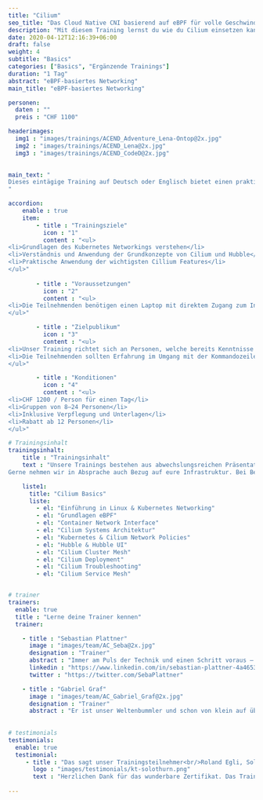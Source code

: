 ```yaml
---
title: "Cilium"
seo_title: "Das Cloud Native CNI basierend auf eBPF für volle Geschwindigkeit."
description: "Mit diesem Training lernst du wie du Cilium einsetzen kannst und wie du eBFP basiertes Networking für Observability und Security in der Cloud nutzen kannst."
date: 2020-04-12T12:16:39+06:00
draft: false
weight: 4
subtitle: "Basics"
categories: ["Basics", "Ergänzende Trainings"]
duration: "1 Tag"
abstract: "eBPF-basiertes Networking"
main_title: "eBPF-basiertes Networking"

personen: 
  daten : ""
  preis : "CHF 1100"

headerimages:
  img1 : "images/trainings/ACEND_Adventure_Lena-Ontop@2x.jpg"
  img2 : "images/trainings/ACEND_Lena@2x.jpg"
  img3 : "images/trainings/ACEND_CodeD@2x.jpg"
  

main_text: "
Dieses eintägige Training auf Deutsch oder Englisch bietet einen praktischen und klar verständlichen Einstieg in Cilium, einem eBFP basierten Network, Observability und Security Stack für die Cloud und auf on-premise Infrastruktur.
"

accordion:
    enable : true
    item:
        - title : "Trainingsziele"
          icon : "1"
          content : "<ul>
<li>Grundlagen des Kubernetes Networkings verstehen</li>
<li>Verständnis und Anwendung der Grundkonzepte von Cilium und Hubble</li>
<li>Praktische Anwendung der wichtigsten Cillium Features</li>
</ul>"
 
        - title : "Voraussetzungen"
          icon : "2"
          content : "<ul>
<li>Die Teilnehmenden benötigen einen Laptop mit direktem Zugang zum Internet</li>
</ul>"

        - title : "Zielpublikum"
          icon : "3"
          content : "<ul>
<li>Unser Training richtet sich an Personen, welche bereits Kenntnisse und Erfahrung im Betrieb einer Kubernetes Plattform haben</li>
<li>Die Teilnehmenden sollten Erfahrung im Umgang mit der Kommandozeile haben</li>
</ul>"

        - title : "Konditionen"
          icon : "4"
          content : "<ul>
<li>CHF 1200 / Person für einen Tag</li>
<li>Gruppen von 8–24 Personen</li>
<li>Inklusive Verpflegung und Unterlagen</li>
<li>Rabatt ab 12 Personen</li>
</ul>"

# Trainingsinhalt
trainingsinhalt: 
    title : "Trainingsinhalt"
    text : "Unsere Trainings bestehen aus abwechslungsreichen Präsentationen und hands-on Labs, um deren Inhalt auf spannende Art und Weise zu übermitteln.<br/>
Gerne nehmen wir in Absprache auch Bezug auf eure Infrastruktur. Bei Bedarf für weitere Inhalte können wir auf euren Wunsch hin Anpassungen vornehmen."

    liste1:
      title: "Cilium Basics"
      liste:
        - el: "Einführung in Linux & Kubernetes Networking"
        - el: "Grundlagen eBPF"
        - el: "Container Network Interface"
        - el: "Cilium Systems Architektur"
        - el: "Kubernetes & Cilium Network Policies"
        - el: "Hubble & Hubble UI"
        - el: "Cilium Cluster Mesh"
        - el: "Cilium Deployment"
        - el: "Cilium Troubleshooting"
        - el: "Cilium Service Mesh"


# trainer
trainers:
  enable: true
  title : "Lerne deine Trainer kennen"
  trainer:

    - title : "Sebastian Plattner"
      image : "images/team/AC_Seba@2x.jpg"
      designation : "Trainer"
      abstract : "Immer am Puls der Technik und einen Schritt voraus – je komplexer das Problem desto grösser sein Antrieb. Weil sich nichts von selbst erklärt, übernimmt er das auch gleich."
      linkedin : "https://www.linkedin.com/in/sebastian-plattner-4a4653bb/"
      twitter : "https://twitter.com/SebaPlattner"

    - title : "Gabriel Graf"
      image : "images/team/AC_Gabriel_Graf@2x.jpg"
      designation : "Trainer"
      abstract : "Er ist unser Weltenbummler und schon von klein auf überall auf der Welt zu Hause. Und so richtig daheim ist er natürlich in der Cloud Native Welt."
      
      
# testimonials
testimonials:
  enable: true
  testimonial:
     - title : "Das sagt unser Trainingsteilnehmer<br/>Roland Egli, Solothurn"
       logo : "images/testimonials/kt-solothurn.png"
       text : "Herzlichen Dank für das wunderbare Zertifikat. Das Training war sehr lernreich und der Austausch mit den anderen Trainees empfand ich als sehr wertvoll. Toll organisiert."
      
---
```

